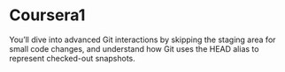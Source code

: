 # Coursera1
You’ll dive into advanced Git interactions by skipping the staging area for small code changes, and understand how Git uses the HEAD alias to represent checked-out snapshots.
